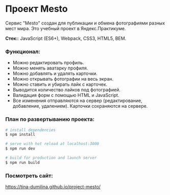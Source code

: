 # Проект Mesto

Сервис "Mesto" создан для публикации и обмена фотографиями разных мест мира. Это учебный проект в Яндекс.Практикуме. 

**Стек:**: JavaScript (ES6+), Webpack, CSS3, HTML5, BEM.

### Функционал:
- Можно редактировать профиль.
- Можно менять аватарку профиля.
- Можно добавлять и удалять карточки.
- Можно открывать фотографии на весь экран.
- Можно ставить и убирать лайк с карточек.
- Выводится количество лайков под фотографией.
- Валидация форм с помощью HTML и JavaScript.
- Все изменения отправляются на сервер (редактирование, добавление, удалением). Карточки сохраняются на сервере.

### План по развертыванию проекта:
```bash
# install dependencies
$ npm install

# serve with hot reload at localhost:3000
$ npm run dev

# build for production and launch server
$ npm run build
```
### Посмотреть сайт:
https://tina-dumilina.github.io/project-mesto/